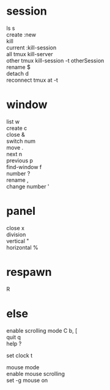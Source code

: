 # session
ls s  
create :new  
kill   
current :kill-session  
all tmux kill-server  
other tmux kill-session -t otherSession  
rename $  
detach d  
reconnect tmux at -t  <session-name>  
# window
list w  
create c  
close &  
switch num  
move .  
next n  
previous p  
find-window f  
number ? <number>  
rename ,  
change number '  
# panel
close x  
division  
vertical  "  
horizontal %   
# respawn
R
# else
enable scrolling mode C b, [  
quit q  
help ?  
  
set clock t  
  
mouse mode  
enable mouse scrolling  
set -g mouse on  
 
